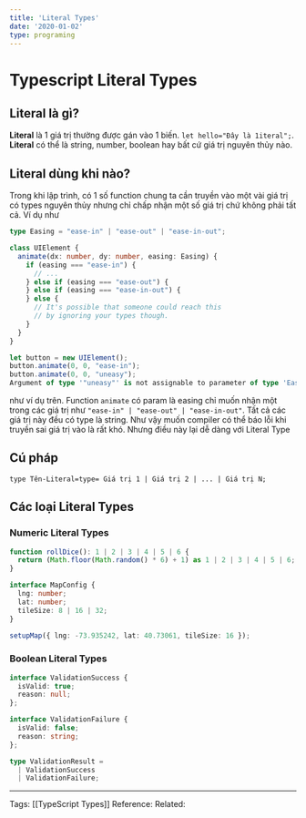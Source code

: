 ```yaml
---
title: 'Literal Types'
date: '2020-01-02'
type: programing 
---
```


# Typescript Literal Types

## Literal là gì?
**Literal** là 1 giá trị  thường được gán vào 1 biến. `let hello="Đây là 1iteral";`.  **Literal** có thể là string, number, boolean hay bất cứ giá trị nguyên thủy nào. 

## Literal dùng khi nào? 
Trong khi lập trình, có 1 số function chung ta cần truyền vào một vài giá trị có types nguyên thủy nhưng chỉ chấp nhận một số giá trị chứ không phải tất cả. Ví dụ như 
```typescript
type Easing = "ease-in" | "ease-out" | "ease-in-out";

class UIElement {
  animate(dx: number, dy: number, easing: Easing) {
    if (easing === "ease-in") {
      // ...
    } else if (easing === "ease-out") {
    } else if (easing === "ease-in-out") {
    } else {
      // It's possible that someone could reach this
      // by ignoring your types though.
    }
  }
}

let button = new UIElement();
button.animate(0, 0, "ease-in");
button.animate(0, 0, "uneasy");
Argument of type '"uneasy"' is not assignable to parameter of type 'Easing'.
```
như ví dụ trên. Function `animate` có param là easing chỉ muốn nhận một trong các giá trị như `"ease-in" | "ease-out" | "ease-in-out"`. Tất cả các giá trị này đều có type là string. Như vậy muốn compiler có thể báo lỗi khi truyền sai giá trị vào là rất khó. Nhưng điều này lại dễ dàng với Literal Type

## Cú pháp
`type Tên-Literal=type= Giá trị 1 | Giá trị 2 | ... | Giá trị N;`

## Các loại Literal Types

### Numeric Literal Types
```typescript
function rollDice(): 1 | 2 | 3 | 4 | 5 | 6 {
  return (Math.floor(Math.random() * 6) + 1) as 1 | 2 | 3 | 4 | 5 | 6;
}

interface MapConfig {
  lng: number;
  lat: number;
  tileSize: 8 | 16 | 32;
}

setupMap({ lng: -73.935242, lat: 40.73061, tileSize: 16 });

```

### Boolean Literal Types
```typescript
interface ValidationSuccess {
  isValid: true;
  reason: null;
};

interface ValidationFailure {
  isValid: false;
  reason: string;
};

type ValidationResult =
  | ValidationSuccess
  | ValidationFailure;
```


---
Tags: [[TypeScript Types]]
Reference:
Related: